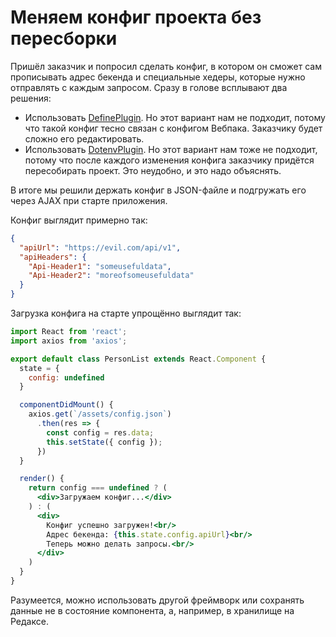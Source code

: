 # Меняем конфиг проекта без пересборки

Пришёл заказчик и попросил сделать конфиг, в котором он сможет сам прописывать адрес бекенда и специальные хедеры, которые нужно отправлять с каждым запросом. Сразу в голове всплывают два решения:
* Использовать [DefinePlugin](https://webpack.js.org/plugins/define-plugin/). Но этот вариант нам не подходит, потому что такой конфиг тесно связан с конфигом Вебпака. Заказчику будет сложно его редактировать.
* Использовать [DotenvPlugin](https://github.com/mrsteele/dotenv-webpack). Но этот вариант нам тоже не подходит, потому что после каждого изменения конфига заказчику придётся пересобирать проект. Это неудобно, и это надо объяснять.

В итоге мы решили держать конфиг в JSON-файле и подгружать его через AJAX при старте приложения.

Конфиг выглядит примерно так:
```json
{
  "apiUrl": "https://evil.com/api/v1",
  "apiHeaders": {
    "Api-Header1": "someusefuldata",
    "Api-Header2": "moreofsomeusefuldata"
  }
}
```

Загрузка конфига на старте упрощённо выглядит так:
```jsx
import React from 'react';
import axios from 'axios';

export default class PersonList extends React.Component {
  state = {
    config: undefined
  }

  componentDidMount() {
    axios.get(`/assets/config.json`)
      .then(res => {
        const config = res.data;
        this.setState({ config });
      })
  }

  render() {
    return config === undefined ? (
      <div>Загружаем конфиг...</div>
    ) : (
      <div>
        Конфиг успешно загружен!<br/>
        Адрес бекенда: {this.state.config.apiUrl}<br/>
        Теперь можно делать запросы.<br/>
      </div>
    )
  }
}
```

Разумеется, можно использовать другой фреймворк или сохранять данные не в состояние компонента, а, например, в хранилище на Редаксе.
